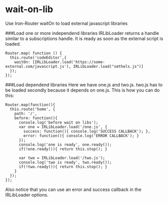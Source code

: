wait-on-lib
===========

Use Iron-Router waitOn to load external javascript libraries

###Load one or more independend libraries
IRLibLoader returns a handle similar to a subscriptions handle. It is ready as soon as the external script is loaded.

    Router.map( function () {
      this.route('codeEditor',{
        waitOn: [IRLibLoader.load('https://some-external.com/javascript.js'), IRLibLoader.load("smthels.js")]
      });
    });

###Load dependend libraries
Here we have one.js and two.js. two.js has to be loaded secondly because it depends on one.js. This is how you can do this:

    Router.map(function(){
      this.route('home', {
        path: '/',
        before: function(){
          console.log('before wait on libs');
          var one = IRLibLoader.load('/one.js', {
            success: function(){ console.log('SUCCESS CALLBACK'); },
            error: function(){ console.log('ERROR CALLBACK'); }
          });
          console.log('one is ready', one.ready());
          if(!one.ready()){ return this.stop(); }
          
          var two = IRLibLoader.load('/two.js');
          console.log('two is ready', two.ready());
          if(!two.ready()){ return this.stop(); }
        }
      });
    });

Also notice that you can use an error and success callback in the IRLibLoader options.
